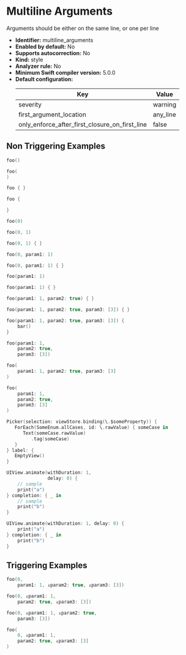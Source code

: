 # Multiline Arguments

Arguments should be either on the same line, or one per line

* **Identifier:** multiline_arguments
* **Enabled by default:** No
* **Supports autocorrection:** No
* **Kind:** style
* **Analyzer rule:** No
* **Minimum Swift compiler version:** 5.0.0
* **Default configuration:**
  <table>
  <thead>
  <tr><th>Key</th><th>Value</th></tr>
  </thead>
  <tbody>
  <tr>
  <td>
  severity
  </td>
  <td>
  warning
  </td>
  </tr>
  <tr>
  <td>
  first_argument_location
  </td>
  <td>
  any_line
  </td>
  </tr>
  <tr>
  <td>
  only_enforce_after_first_closure_on_first_line
  </td>
  <td>
  false
  </td>
  </tr>
  </tbody>
  </table>

## Non Triggering Examples

```swift
foo()
```

```swift
foo(
)
```

```swift
foo { }
```

```swift
foo {

}
```

```swift
foo(0)
```

```swift
foo(0, 1)
```

```swift
foo(0, 1) { }
```

```swift
foo(0, param1: 1)
```

```swift
foo(0, param1: 1) { }
```

```swift
foo(param1: 1)
```

```swift
foo(param1: 1) { }
```

```swift
foo(param1: 1, param2: true) { }
```

```swift
foo(param1: 1, param2: true, param3: [3]) { }
```

```swift
foo(param1: 1, param2: true, param3: [3]) {
    bar()
}
```

```swift
foo(param1: 1,
    param2: true,
    param3: [3])
```

```swift
foo(
    param1: 1, param2: true, param3: [3]
)
```

```swift
foo(
    param1: 1,
    param2: true,
    param3: [3]
)
```

```swift
Picker(selection: viewStore.binding(\.$someProperty)) {
   ForEach(SomeEnum.allCases, id: \.rawValue) { someCase in
      Text(someCase.rawValue)
         .tag(someCase)
   }
} label: {
   EmptyView()
}
```

```swift
UIView.animate(withDuration: 1,
               delay: 0) {
    // sample
    print("a")
} completion: { _ in
    // sample
    print("b")
}
```

```swift
UIView.animate(withDuration: 1, delay: 0) {
    print("a")
} completion: { _ in
    print("b")
}
```

## Triggering Examples

```swift
foo(0,
    param1: 1, ↓param2: true, ↓param3: [3])
```

```swift
foo(0, ↓param1: 1,
    param2: true, ↓param3: [3])
```

```swift
foo(0, ↓param1: 1, ↓param2: true,
    param3: [3])
```

```swift
foo(
    0, ↓param1: 1,
    param2: true, ↓param3: [3]
)
```